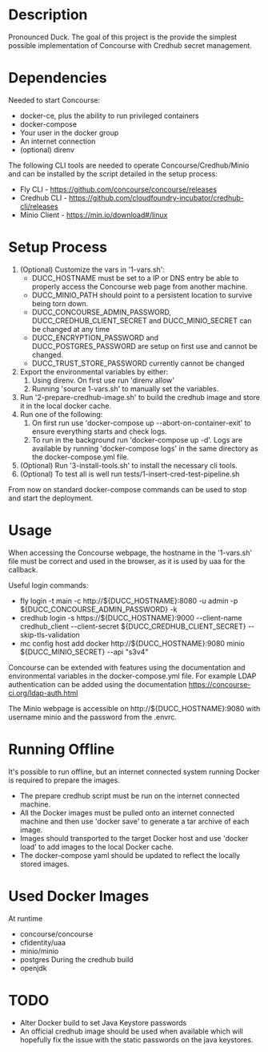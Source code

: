 # Description
Pronounced Duck.
The goal of this project is the provide the simplest possible implementation of Concourse with Credhub secret management.

# Dependencies
Needed to start Concourse:
- docker-ce, plus the ability to run privileged containers
- docker-compose
- Your user in the docker group
- An internet connection
- (optional) direnv

The following CLI tools are needed to operate Concourse/Credhub/Minio and can be installed by the script detailed in the setup process:
- Fly CLI - https://github.com/concourse/concourse/releases
- Credhub CLI - https://github.com/cloudfoundry-incubator/credhub-cli/releases
- Minio Client - https://min.io/download#/linux

# Setup Process
1. (Optional) Customize the vars in '1-vars.sh':
   - DUCC_HOSTNAME must be set to a IP or DNS entry be able to properly access the Concourse web page from another machine.
   - DUCC_MINIO_PATH should point to a persistent location to survive being torn down.
   - DUCC_CONCOURSE_ADMIN_PASSWORD, DUCC_CREDHUB_CLIENT_SECRET and DUCC_MINIO_SECRET can be changed at any time
   - DUCC_ENCRYPTION_PASSWORD and DUCC_POSTGRES_PASSWORD are setup on first use and cannot be changed.
   - DUCC_TRUST_STORE_PASSWORD currently cannot be changed
2. Export the environmental variables by either:
   1. Using direnv. On first use run 'direnv allow'
   2. Running 'source 1-vars.sh' to manually set the variables.
3. Run '2-prepare-credhub-image.sh' to build the credhub image and store it in the local docker cache.
4. Run one of the following:
   1. On first run use 'docker-compose up --abort-on-container-exit'  to ensure everything starts and check logs.
   2. To run in the background run 'docker-compose up -d'. Logs are available by running 'docker-compose logs' in the same directory as the docker-compose.yml file.
5. (Optional) Run '3-install-tools.sh' to install the necessary cli tools.
6. (Optional) To test all is well run tests/1-insert-cred-test-pipeline.sh

From now on standard docker-compose commands can be used to stop and start the deployment.

# Usage
 When accessing the Concourse webpage, the hostname in the '1-vars.sh' file  must be correct and used in the browser, as it is used by uaa for the callback.

Useful login commands:
- fly login -t main -c http://${DUCC_HOSTNAME}:8080 -u admin -p ${DUCC_CONCOURSE_ADMIN_PASSWORD} -k
- credhub login -s https://${DUCC_HOSTNAME}:9000 --client-name credhub_client --client-secret ${DUCC_CREDHUB_CLIENT_SECRET} --skip-tls-validation
- mc config host add docker http://${DUCC_HOSTNAME}:9080 minio ${DUCC_MINIO_SECRET} --api "s3v4"

Concourse can be extended with features using the documentation and environmental variables in the docker-compose.yml file. For example LDAP authentication can be added using the documentation https://concourse-ci.org/ldap-auth.html

The Minio webpage is accessible on http://${DUCC_HOSTNAME}:9080 with username minio and the password from the .envrc.

# Running Offline
It's possible to run offline, but an internet connected system running Docker is required to prepare the images.
- The prepare credhub script must be run on the internet connected machine.
- All the Docker images must be pulled onto an internet connected machine and then use 'docker save' to generate a tar archive of each image. 
- Images should transported to the target Docker host and use 'docker load' to add images to the local Docker cache. 
- The docker-compose yaml should be updated to reflect the locally stored images. 

# Used Docker Images
At runtime
- concourse/concourse
- cfidentity/uaa
- minio/minio
- postgres
During the credhub build
- openjdk

# TODO
- Alter Docker build to set Java Keystore passwords 
- An official credhub image should be used when available which will hopefully fix the issue with the static passwords on the java keystores.
